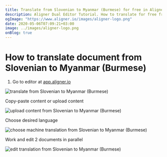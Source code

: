 ```yaml
---
title: Translate from Slovenian to Myanmar (Burmese) for free in Aligner Editor
description: Aligner Dual Editor Tutorial. How to translate for free from Slovenian to Myanmar (Burmese). Aligner is multilingual document management platform. 
ogImage: "https://www.aligner.io/images/aligner-logo.png"
date: 2020-05-06T07:09:21+03:00
image: ../images/aligner-logo.png
onBlog: true
---
```


# How to translate document from Slovenian to Myanmar (Burmese)

1. Go to editor at [app.aligner.io](https://app.aligner.io "Aligner App web page")

![translate from Slovenian to Myanmar (Burmese)](../aligner-blank-editor.png "translate from Slovenian to Myanmar (Burmese)")

Copy-paste content or upload content

![upload content from Slovenian to Myanmar (Burmese)](../aligner-uploaded-document.png "upload content from Slovenian to Myanmar (Burmese)")

Choose desired language

![choose machine translation from Slovenian to Myanmar (Burmese)](../aligner-language-dropdown.png "choose machine translation from Slovenian to Myanmar (Burmese)")

Work and edit 2 documents in parallel

![edit translation from Slovenian to Myanmar (Burmese)](../aligner-double-sitded-editor.png "edit translation from Slovenian to Myanmar (Burmese)")

